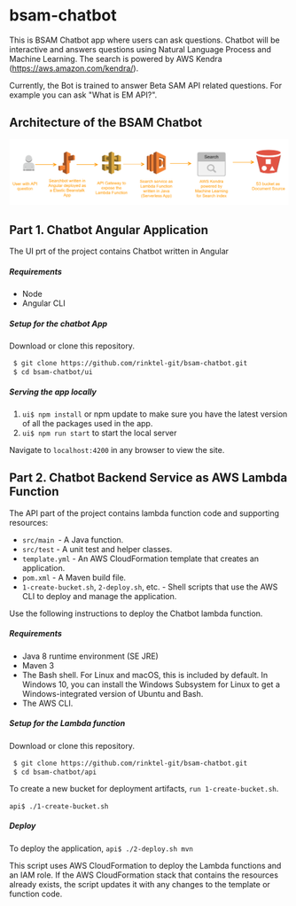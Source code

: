 # bsam-chatbot
This is BSAM Chatbot app where users can ask questions. Chatbot will be interactive and answers questions using Natural Language Process and Machine Learning. The search is powered by AWS Kendra (https://aws.amazon.com/kendra/).

Currently, the Bot is trained to answer Beta SAM API related questions. For example you can ask "What is EM API?".

## Architecture of the BSAM Chatbot
![Alt text](ui/images/Codeathon-Architecture.png?raw=true "Title")

## Part 1. Chatbot Angular Application
The UI prt of the project contains Chatbot written in Angular

##### Requirements
* Node
* Angular CLI

##### Setup for the chatbot App
Download or clone this repository.
```
 $ git clone https://github.com/rinktel-git/bsam-chatbot.git
 $ cd bsam-chatbot/ui
```
##### Serving the app locally
1. `ui$ npm install` or npm update to make sure you have the latest version of all the packages used in the app.
2. `ui$ npm run start` to start the local server

Navigate to `localhost:4200` in any browser to view the site.

## Part 2. Chatbot Backend Service as AWS Lambda Function
The API part of the project contains lambda function code and supporting resources:

* `src/main `- A Java function.
* `src/test` - A unit test and helper classes.
* `template.yml` - An AWS CloudFormation template that creates an application.
* `pom.xml` - A Maven build file.
* `1-create-bucket.sh`, `2-deploy.sh`, etc. - Shell scripts that use the AWS CLI to deploy and manage the application.

Use the following instructions to deploy the Chatbot lambda function.

##### Requirements
* Java 8 runtime environment (SE JRE)
* Maven 3
* The Bash shell. For Linux and macOS, this is included by default. In Windows 10, you can install the Windows Subsystem for Linux to get a Windows-integrated version of Ubuntu and Bash.
* The AWS CLI.

##### Setup for the Lambda function
Download or clone this repository.
```
 $ git clone https://github.com/rinktel-git/bsam-chatbot.git
 $ cd bsam-chatbot/api
```
To create a new bucket for deployment artifacts, `run 1-create-bucket.sh`.

`api$ ./1-create-bucket.sh`

##### Deploy
To deploy the application, `api$ ./2-deploy.sh mvn`

This script uses AWS CloudFormation to deploy the Lambda functions and an IAM role. If the AWS CloudFormation stack that contains the resources already exists, the script updates it with any changes to the template or function code.
